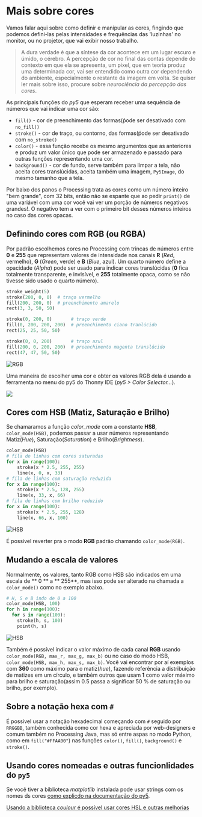 # Mais sobre cores

Vamos falar aqui sobre como definir e manipular as cores, fingindo que podemos defini-las pelas intensidades e frequências das 'luzinhas' no monitor, ou no projetor, que vai exibir nosso trabalho.

>A dura verdade é que a síntese da cor acontece em um lugar escuro e úmido, o cérebro. A percepção de cor no final das contas depende do contexto em que ela se apresenta, um pixel, que em teoria produz uma determinada cor, vai ser entendido como outra cor dependendo do ambiente, especialmente o restante da imagem em volta. Se quiser ler mais sobre isso, procure sobre *neurociência da percepção das cores*.

As principais funções do *py5* que esperam receber uma sequência de números que vai indicar uma cor são:
- `fill()` - cor de preenchimento das formas(ṕode ser desativado com `no_fill()`
- `stroke()` - cor de traço, ou contorno, das formas(ṕode ser desativado com `no_stroke()`
- `color()` - essa função recebe os mesmo argumentos que as anteriores e produz um valor único que pode ser armazenado e passado para outras funções representando uma cor.
- `background()` - cor de fundo, serve também para limpar a tela, não aceita cores translúcidas, aceita também uma imagem, `Py5Image`, do mesmo tamanho que a tela.

Por baixo dos panos o Processing trata as cores como um número inteiro "bem grande", com 32 bits, então não se espante que ao pedir `print()` de uma variável com uma cor você vai ver um porção de números negativos grandes!. O negativo tem a ver com o primeiro bit desses números inteiros no caso das cores opacas.

## Definindo cores com RGB (ou RGBA)

Por padrão escolhemos cores no Processing com trincas de números entre **0** e **255** que representam valores de intensidade nos canais **R** (*Red*, vermelho), **G** (*Green*, verde) e **B** (*Blue*, azul). Um quarto número define a opacidade (*Alpha*) pode ser usado para indicar cores translúcidas (**0** fica totalmente transparente, e invisível, e **255** totalmente opaca, como se não tivesse sido usado o quarto número). 

```python
stroke_weight(5)
stroke(200, 0, 0)  # traço vermelho
fill(200, 200, 0)  # preenchimento amarelo
rect(3, 3, 50, 50)

stroke(0, 200, 0)       # traço verde
fill(0, 200, 200, 200)  # preenchimento ciano tranlúcido
rect(25, 25, 50, 50)

stroke(0, 0, 200)       # traço azul
fill(200, 0, 200, 200)  # preenchimento magenta translúcido
rect(47, 47, 50, 50)
```
![RGB](assets/RGB.png)

Uma maneira de escolher uma cor e obter os valores RGB dela é usando a ferramenta no menu do py5 do Thonny IDE (*py5 > Color Selector...*).

![](assets/color_selector.png)

## Cores com HSB (Matiz, Saturação e Brilho)

Se chamaramos a função *color_mode* com a constante **HSB**, `color_mode(HSB)`, podemos passar a usar números representando Matiz(*Hue*), Saturação(*Saturation*) e Brilho(*Brightness*).

```python
color_mode(HSB)
# fila de linhas com cores saturadas
for x in range(100):
    stroke(x * 2.5, 255, 255)
    line(x, 0, x, 33)
# fila de linhas com saturação reduzida
for x in range(100):
    stroke(x * 2.5, 128, 255)
    line(x, 33, x, 66)
# fila de linhas com brilho reduzido
for x in range(100):
    stroke(x * 2.5, 255, 128)
    line(x, 66, x, 100)
```

![HSB](assets/HSB.png)

É possível reverter pra o modo **RGB** padrão chamando `color_mode(RGB)`.

## Mudando a escala de valores

Normalmente, os valores, tanto RGB como HSB são indicados em uma escala de ** 0 ** a ** 255**, mas isso pode ser alterado na chamada a `color_mode()` como no exemplo abaixo.

```python
# H, S e B indo de 0 a 100
color_mode(HSB, 100)
for h in range(100):
  for s in range(100):
    stroke(h, s, 100)
    point(h, s)
```

![HSB](assets/HSB100.png)

Também é possível indicar o valor máximo de cada canal **RGB** usando `color_mode(RGB, max_r, max_g, max_b)` ou no caso do modo HSB, `color_mode(HSB, max_h, max_s, max_b)`. Você vai encontrar por aí exemplos com **360** como máximo para o matiz(*hue*), fazendo referência a distribuição de matizes em um círculo, e também outros que usam **1** como valor máximo para brilho e saturação(assim 0.5 passa a significar 50 % de saturação ou brilho, por exemplo).

## Sobre a notação hexa com `#`

É possível usar a notação hexadecimal começando com `#` seguido por `RRGGBB`, também conhecida como cor hexa e apreciada por web-designers e comum também no Processing Java, mas só entre aspas no modo Python, como em `fill("#FFAA00"`) nas funções `color()`, `fill()`,  `background()` e `stroke()`.

## Usando cores nomeadas e outras funcionlidades do `py5`

Se você tiver a biblioteca *matplotlib* instalada pode usar strings com os nomes ds cores [como explicdo na documentação do py5](https://py5coding.org/integrations/matplotlib.html#named-colors).

[Usando a biblioteca *coulour* é possível usar cores HSL e outras melhorias](https://py5coding.org/integrations/colors.html) 
